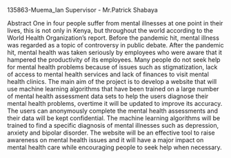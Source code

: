 135863-Muema_Ian
Supervisor - Mr.Patrick Shabaya

Abstract
One in four people suffer from mental illnesses at one point in their lives, this is not only in
Kenya, but throughout the world according to the World Health Organization’s report. Before the pandemic hit, mental illness was regarded as a topic of controversy in public debate. After the pandemic hit, mental health was taken seriously by employees who were aware that it hampered the productivity of its employees. Many people do not seek help for mental health problems because of issues such as stigmatization, lack of access to mental health services and lack of finances to visit mental health clinics. The main aim of the project is to develop a website that will use machine learning algorithms that have been trained on a large number of mental health assessment data sets to help the users diagnose their mental health problems, overtime it will be updated to improve its accuracy. The users can anonymously complete the mental health assessments and their data will be kept confidential. The machine learning algorithms will be trained to find a specific diagnosis of mental illnesses such as depression, anxiety and bipolar disorder. The website will be an effective tool to raise awareness on mental health issues and it will have a major impact on mental health care while encouraging people to seek help when necessary.
